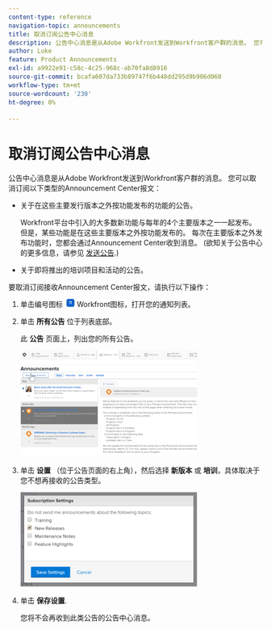 ```yaml
---
content-type: reference
navigation-topic: announcements
title: 取消订阅公告中心消息
description: 公告中心消息是从Adobe Workfront发送到Workfront客户群的消息。 您可以取消订阅公告中心消息。
author: Luke
feature: Product Announcements
exl-id: a9922e91-c58c-4c25-968c-ab70fa8d8916
source-git-commit: bcafa607da733b89747f6b448dd295d9b906d060
workflow-type: tm+mt
source-wordcount: '230'
ht-degree: 0%

---
```


# 取消订阅公告中心消息

公告中心消息是从Adobe Workfront发送到Workfront客户群的消息。 您可以取消订阅以下类型的Announcement Center报文：

* 关于在这些主要发行版本之外按功能发布的功能的公告。

  Workfront平台中引入的大多数新功能与每年的4个主要版本之一一起发布。 但是，某些功能是在这些主要版本之外按功能发布的。 每次在主要版本之外发布功能时，您都会通过Announcement Center收到消息。 (欲知关于公告中心的更多信息，请参见 [发送公告](../../administration-and-setup/get-started-wf-administration/view-send-announcements.md).)

* 关于即将推出的培训项目和活动的公告。

要取消订阅接收Announcement Center报文，请执行以下操作：

1. 单击编号图标 ![](assets/notifications-icon-jewel.jpg) Workfront图标，打开您的通知列表。
1. 单击 **所有公告** 位于列表底部。

   此 **公告** 页面上，列出您的所有公告。

   ![](assets/announcements-page-qs-350x210.png)

1. 单击 **设置** （位于公告页面的右上角），然后选择 **新版本** 或 **培训**，具体取决于您不想再接收的公告类型。

   ![](assets/announcementcenter-settings-350x187.png)

1. 单击 **保存设置**.

   您将不会再收到此类公告的公告中心消息。
